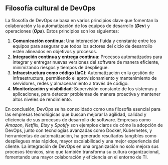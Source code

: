## Filosofía cultural de DevOps

La filosofía de DevOps se basa en varios principios clave que fomentan la colaboración y la automatización de los equipos de desarrollo (***Dev***) y operaciones (***Ops***). Estos principios son los siguientes: 
1. **Comunicación continua**: Una interacción fluida y constante entre los equipos para asegurar que todos los actores del ciclo de desarrollo estén alineados en objetivos y procesos.
2. **Integración continua y entrega continua**: Procesos automatizados para integrar y entregar nuevas versiones del software de manera eficiente, minimizando riesgos y tiempos de despliegue.
3. **Infraestructura como código (IaC)**: Automatización en la gestión de infraestructura, permitiendo el aprovisionamiento y mantenimiento de servidores, redes y almacenamiento a través de código.
4. **Monitorización y visibilidad**: Supervisión constante de los sistemas y aplicaciones, para detectar problemas de manera proactiva y mantener altos niveles de rendimiento.

En conclusión, DevOps se ha consolidado como una filosofía esencial para las empresas tecnológicas que buscan mejorar la agilidad, calidad y eficiencia de sus procesos de desarrollo de software.
Empresas como *Amazon*, *Netflix*, *Etsy* y *Spotify* son ejemplos claros de cómo la adopción de DevOps, junto con tecnologías avanzadas como Docker, Kubernetes, y herramientas de automatización, ha generado resultados tangibles como despliegues más rápidos, mayor escalabilidad y una mejor experiencia del cliente.
La integración de DevOps en una organización no solo mejora sus procesos técnicos, sino que también transforma su cultura organizacional, fomentando una mayor colaboración y eficiencia en el entorno de TI.

